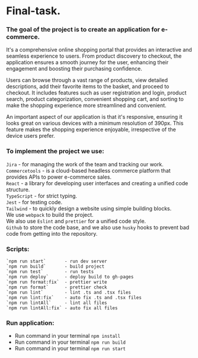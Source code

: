 # Final-task.
### The goal of the project is to create an application for e-commerce.

It's a comprehensive online shopping portal that provides an interactive and seamless experience to users. From product discovery to checkout, the application ensures a smooth journey for the user, enhancing their engagement and boosting their purchasing confidence.

Users can browse through a vast range of products, view detailed descriptions, add their favorite items to the basket, and proceed to checkout. It includes features such as user registration and login, product search, product categorization, convenient shopping cart, and sorting to make the shopping experience more streamlined and convenient.

An important aspect of our application is that it's responsive, ensuring it looks great on various devices with a minimum resolution of 390px. This feature makes the shopping experience enjoyable, irrespective of the device users prefer.

### To implement the project we use:
`Jira` - for managing the work of the team and tracking our work.<br>
`Commercetools` - is a cloud-based headless commerce platform that provides APIs to power e-commerce sales.<br>
`React` - a library for developing user interfaces and creating a unified code structure.<br>
`TypeScript` - for strict typing.<br>
`Jest` - for testing code.<br>
`Tailwind` - to quickly design a website using simple building blocks.<br>
We use `webpack` to build the project.<br>
We also use `Eslint` and `prettier` for a unified code style.<br>
`Github` to store the code base, and we also use `husky` hooks to prevent bad code from getting into the repository.

### Scripts:

    `npm run start`       - run dev server
    `npm run build`       - build project
    `npm run test`        - run tests
    `npm run deploy`      - deploy build to gh-pages
    `npm run format:fix`  - prettier write
    `npm run format`      - prettier check
    `npm run lint`        - lint .ts and .tsx files
    `npm run lint:fix`    - auto fix .ts and .tsx files
    `npm run lintAll`     - lint all files
    `npm run lintAll:fix` - auto fix all files



### Run application:

- Run command in your terminal `npm install`
- Run command in your terminal `npm run build`
- Run command in your terminal `npm run start`

